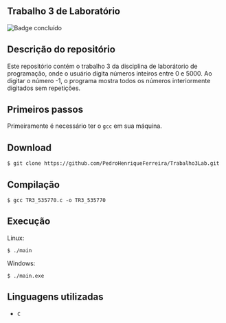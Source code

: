 ## Trabalho 3 de Laboratório
![Badge concluído](http://img.shields.io/static/v1?label=STATUS&message=CONCLUÍDO&color=GREEN&style=for-the-badge)

## Descrição do repositório
Este repositório contém o trabalho 3 da disciplina de laborátorio de programação, onde o usuário digita números inteiros entre 0 e 5000. Ao digitar o número -1, o programa mostra todos os números interiormente digitados sem repetições.

## Primeiros passos
Primeiramente é necessário ter o `gcc` em sua máquina.

## Download
```
$ git clone https://github.com/PedroHenriqueFerreira/Trabalho3Lab.git 
```

## Compilação
```
$ gcc TR3_535770.c -o TR3_535770
```

## Execução
Linux:
```
$ ./main
```

Windows:
```
$ ./main.exe
```

## Linguagens utilizadas
- `C`